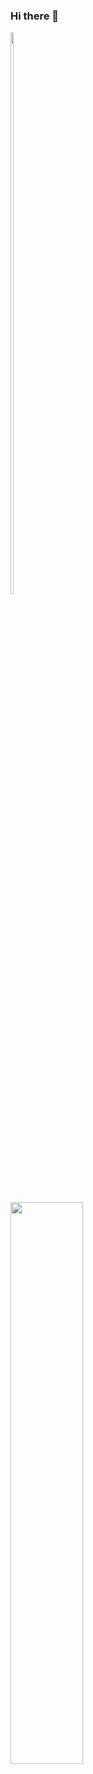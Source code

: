 ### Hi there 👋

<!--
**ogbeche77/ogbeche77** is a ✨ _special_ ✨ repository because its `README.md` (this file) appears on your GitHub profile.

Here are some ideas to get you started:

- 🔭 I’m currently working on ...
- 🌱 I’m currently learning ...
- 👯 I’m looking to collaborate on ...
- 🤔 I’m looking for help with ...
- 💬 Ask me about ...
- 📫 How to reach me: ...
- 😄 Pronouns: ...
- ⚡ Fun fact: ...
-->

<a href="https://github.com/noahliechti" style="display: inline-block;">
  <img width="48%" src="https://github-readme-stats.vercel.app/api?username=ogbeche77&show_icons=true&count_private=true&theme=dark&hide_title=true" />
</a>
<br/>
<a href="https://github.com/noahliechti">
  <img width="48%" src="http://github-readme-streak-stats.herokuapp.com?user=ogbeche77&theme=dark&date_format=j%20M%5B%20Y%5D&border=FFFFFF" />
</a>
